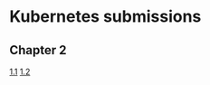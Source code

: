 # Kubernetes submissions

## Chapter 2
[1.1](https://github.com/Dakoro/kubernetes_submissions/tree/1.1/log_output)
[1.2](https://github.com/Dakoro/kubernetes_submissions/tree/1.2/todo)